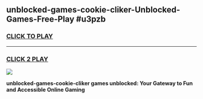 
## unblocked-games-cookie-cliker-Unblocked-Games-Free-Play #u3pzb
<h3>
<a href="https://us.freeplayer.one?title=unblocked-games-cookie-cliker&ref=9M">CLICK TO PLAY</a></h3>
<hr>

<h3>
<a href="https://us.freeplayer.one?title=unblocked-games-cookie-cliker&ref=9M">CLICK 2 PLAY</a>
  
</h3>

<a href="https://us.freeplayer.one?title=unblocked-games-cookie-cliker&ref=9M"><img src="https://clearcache.store/games.png"></a>


**unblocked-games-cookie-cliker games unblocked: Your Gateway to Fun and Accessible Online Gaming**
